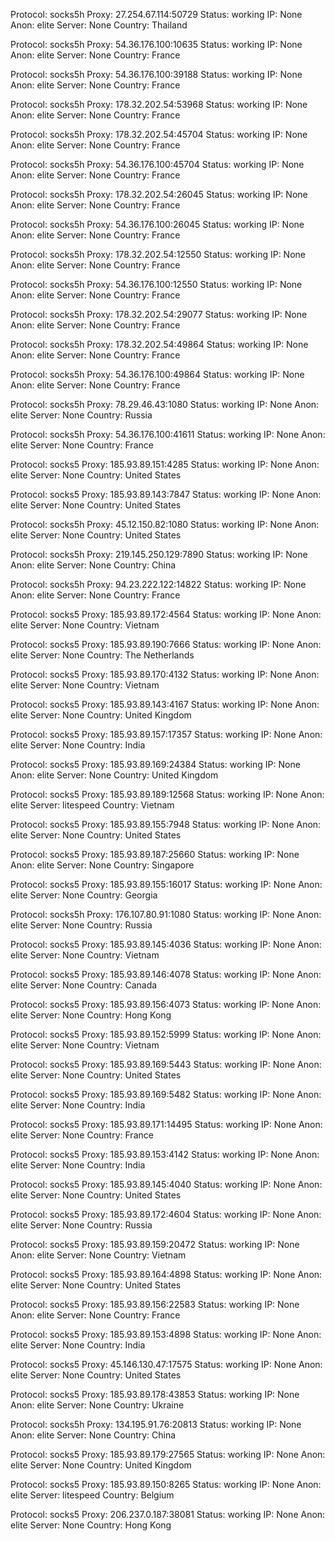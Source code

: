 Protocol: socks5h
Proxy: 27.254.67.114:50729
Status: working
IP: None
Anon: elite
Server: None
Country: Thailand

Protocol: socks5h
Proxy: 54.36.176.100:10635
Status: working
IP: None
Anon: elite
Server: None
Country: France

Protocol: socks5h
Proxy: 54.36.176.100:39188
Status: working
IP: None
Anon: elite
Server: None
Country: France

Protocol: socks5h
Proxy: 178.32.202.54:53968
Status: working
IP: None
Anon: elite
Server: None
Country: France

Protocol: socks5h
Proxy: 178.32.202.54:45704
Status: working
IP: None
Anon: elite
Server: None
Country: France

Protocol: socks5h
Proxy: 54.36.176.100:45704
Status: working
IP: None
Anon: elite
Server: None
Country: France

Protocol: socks5h
Proxy: 178.32.202.54:26045
Status: working
IP: None
Anon: elite
Server: None
Country: France

Protocol: socks5h
Proxy: 54.36.176.100:26045
Status: working
IP: None
Anon: elite
Server: None
Country: France

Protocol: socks5h
Proxy: 178.32.202.54:12550
Status: working
IP: None
Anon: elite
Server: None
Country: France

Protocol: socks5h
Proxy: 54.36.176.100:12550
Status: working
IP: None
Anon: elite
Server: None
Country: France

Protocol: socks5h
Proxy: 178.32.202.54:29077
Status: working
IP: None
Anon: elite
Server: None
Country: France

Protocol: socks5h
Proxy: 178.32.202.54:49864
Status: working
IP: None
Anon: elite
Server: None
Country: France

Protocol: socks5h
Proxy: 54.36.176.100:49864
Status: working
IP: None
Anon: elite
Server: None
Country: France

Protocol: socks5h
Proxy: 78.29.46.43:1080
Status: working
IP: None
Anon: elite
Server: None
Country: Russia

Protocol: socks5h
Proxy: 54.36.176.100:41611
Status: working
IP: None
Anon: elite
Server: None
Country: France

Protocol: socks5
Proxy: 185.93.89.151:4285
Status: working
IP: None
Anon: elite
Server: None
Country: United States

Protocol: socks5
Proxy: 185.93.89.143:7847
Status: working
IP: None
Anon: elite
Server: None
Country: United States

Protocol: socks5h
Proxy: 45.12.150.82:1080
Status: working
IP: None
Anon: elite
Server: None
Country: United States

Protocol: socks5h
Proxy: 219.145.250.129:7890
Status: working
IP: None
Anon: elite
Server: None
Country: China

Protocol: socks5h
Proxy: 94.23.222.122:14822
Status: working
IP: None
Anon: elite
Server: None
Country: France

Protocol: socks5
Proxy: 185.93.89.172:4564
Status: working
IP: None
Anon: elite
Server: None
Country: Vietnam

Protocol: socks5
Proxy: 185.93.89.190:7666
Status: working
IP: None
Anon: elite
Server: None
Country: The Netherlands

Protocol: socks5
Proxy: 185.93.89.170:4132
Status: working
IP: None
Anon: elite
Server: None
Country: Vietnam

Protocol: socks5
Proxy: 185.93.89.143:4167
Status: working
IP: None
Anon: elite
Server: None
Country: United Kingdom

Protocol: socks5
Proxy: 185.93.89.157:17357
Status: working
IP: None
Anon: elite
Server: None
Country: India

Protocol: socks5
Proxy: 185.93.89.169:24384
Status: working
IP: None
Anon: elite
Server: None
Country: United Kingdom

Protocol: socks5
Proxy: 185.93.89.189:12568
Status: working
IP: None
Anon: elite
Server: litespeed
Country: Vietnam

Protocol: socks5
Proxy: 185.93.89.155:7948
Status: working
IP: None
Anon: elite
Server: None
Country: United States

Protocol: socks5
Proxy: 185.93.89.187:25660
Status: working
IP: None
Anon: elite
Server: None
Country: Singapore

Protocol: socks5
Proxy: 185.93.89.155:16017
Status: working
IP: None
Anon: elite
Server: None
Country: Georgia

Protocol: socks5h
Proxy: 176.107.80.91:1080
Status: working
IP: None
Anon: elite
Server: None
Country: Russia

Protocol: socks5
Proxy: 185.93.89.145:4036
Status: working
IP: None
Anon: elite
Server: None
Country: Vietnam

Protocol: socks5
Proxy: 185.93.89.146:4078
Status: working
IP: None
Anon: elite
Server: None
Country: Canada

Protocol: socks5
Proxy: 185.93.89.156:4073
Status: working
IP: None
Anon: elite
Server: None
Country: Hong Kong

Protocol: socks5
Proxy: 185.93.89.152:5999
Status: working
IP: None
Anon: elite
Server: None
Country: Vietnam

Protocol: socks5
Proxy: 185.93.89.169:5443
Status: working
IP: None
Anon: elite
Server: None
Country: United States

Protocol: socks5
Proxy: 185.93.89.169:5482
Status: working
IP: None
Anon: elite
Server: None
Country: India

Protocol: socks5
Proxy: 185.93.89.171:14495
Status: working
IP: None
Anon: elite
Server: None
Country: France

Protocol: socks5
Proxy: 185.93.89.153:4142
Status: working
IP: None
Anon: elite
Server: None
Country: India

Protocol: socks5
Proxy: 185.93.89.145:4040
Status: working
IP: None
Anon: elite
Server: None
Country: United States

Protocol: socks5
Proxy: 185.93.89.172:4604
Status: working
IP: None
Anon: elite
Server: None
Country: Russia

Protocol: socks5
Proxy: 185.93.89.159:20472
Status: working
IP: None
Anon: elite
Server: None
Country: Vietnam

Protocol: socks5
Proxy: 185.93.89.164:4898
Status: working
IP: None
Anon: elite
Server: None
Country: United States

Protocol: socks5
Proxy: 185.93.89.156:22583
Status: working
IP: None
Anon: elite
Server: None
Country: France

Protocol: socks5
Proxy: 185.93.89.153:4898
Status: working
IP: None
Anon: elite
Server: None
Country: India

Protocol: socks5
Proxy: 45.146.130.47:17575
Status: working
IP: None
Anon: elite
Server: None
Country: United States

Protocol: socks5
Proxy: 185.93.89.178:43853
Status: working
IP: None
Anon: elite
Server: None
Country: Ukraine

Protocol: socks5h
Proxy: 134.195.91.76:20813
Status: working
IP: None
Anon: elite
Server: None
Country: China

Protocol: socks5
Proxy: 185.93.89.179:27565
Status: working
IP: None
Anon: elite
Server: None
Country: United Kingdom

Protocol: socks5
Proxy: 185.93.89.150:8265
Status: working
IP: None
Anon: elite
Server: litespeed
Country: Belgium

Protocol: socks5
Proxy: 206.237.0.187:38081
Status: working
IP: None
Anon: elite
Server: None
Country: Hong Kong

